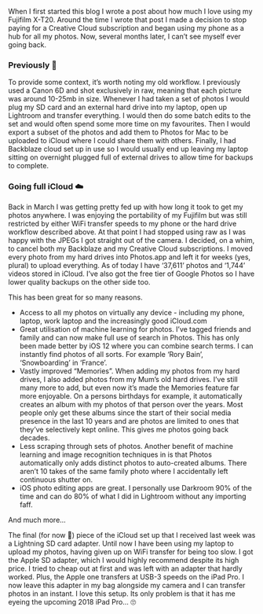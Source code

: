 When I first started this blog I wrote a post about how much I love using my Fujifilm X-T20. Around the time I wrote that post I made a decision to stop paying for a Creative Cloud subscription and began using my phone as a hub for all my photos. Now, several months later, I can’t see myself ever going back.

### Previously 💾 
To provide some context, it’s worth noting my old workflow. I previously used a Canon 6D and shot exclusively in raw, meaning that each picture was around 10-25mb in size. Whenever I had taken a set of photos I would plug my SD card and an external hard drive into my laptop, open up Lightroom and transfer everything. I would then do some batch edits to the set and would often spend some more time on my favourites. Then I would export a subset of the photos and add them to Photos for Mac to be uploaded to iCloud where I could share them with others. Finally, I had Backblaze cloud set up in use so I would usually end up leaving my laptop sitting on overnight plugged full of external drives to allow time for backups to complete. 

### Going full iCloud ☁️ 
Back in March I was getting pretty fed up with how long it took to get my photos anywhere. I was enjoying the portability of my Fujifilm but was still restricted by either WiFi transfer speeds to my phone or the hard drive workflow described above. At that point I had stopped using raw as I was happy with the JPEGs I got straight out of the camera. I decided, on a whim, to cancel both my Backblaze and my Creative Cloud subscriptions. I moved every photo from my hard drives into Photos.app and left it for weeks (yes, plural) to upload everything. As of today I have ‘37,611’ photos and ‘1,744’ videos stored in iCloud. I’ve also got the free tier of Google Photos so I have lower quality backups on the other side too.

This has been great for so many reasons.

* Access to all my photos on virtually any device - including my phone, laptop, work laptop and the increasingly good iCloud.com
* Great utilisation of machine learning for photos. I’ve tagged friends and family and can now make full use of search in Photos. This has only been made better by iOS 12 where you can combine search terms. I can instantly find photos of all sorts. For example ‘Rory Bain’, ‘Snowboarding’ in ‘France’. 
* Vastly improved “Memories”. When adding my photos from my hard drives, I also added photos from my Mum’s old hard drives. I’ve still many more to add, but even now it’s made the Memories feature far more enjoyable. On a persons birthdays for example, it automatically creates an album with my photos of that person over the years. Most people only get these albums since the start of their social media presence in the last 10 years and are photos are limited to ones that they’ve selectively kept online. This gives me photos going back decades. 
* Less scraping through sets of photos. Another benefit of machine learning and image recognition techniques in is that Photos automatically only adds distinct photos to auto-created albums. There aren’t 10 takes of the same family photo where I accidentally left continuous shutter on.
* iOS photo editing apps are great. I personally use Darkroom 90% of the time and can do 80% of what I did in Lightroom without any importing faff.

And much more...

The final (for now 😬) piece of the iCloud set up that I received last week was a Lightning SD card adapter. Until now I have been using my laptop to upload my photos, having given up on WiFi transfer for being too slow. I got the Apple SD adapter, which I would highly recommend despite its high price. I tried to cheap out at first and was left with an adapter that hardly worked. Plus, the Apple one transfers at USB-3 speeds on the iPad Pro. I now leave this adapter in my bag alongside my camera and I can transfer photos in an instant. I love this setup. Its only problem is that it has me eyeing the upcoming 2018 iPad Pro... 🙄







